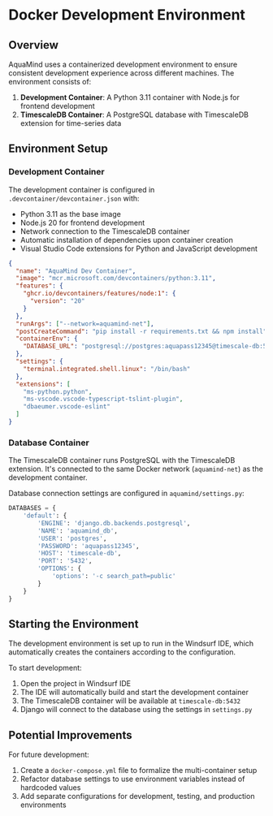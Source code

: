 # Docker Development Environment

## Overview

AquaMind uses a containerized development environment to ensure consistent development experience across different machines. The environment consists of:

1. **Development Container**: A Python 3.11 container with Node.js for frontend development
2. **TimescaleDB Container**: A PostgreSQL database with TimescaleDB extension for time-series data

## Environment Setup

### Development Container

The development container is configured in `.devcontainer/devcontainer.json` with:

- Python 3.11 as the base image
- Node.js 20 for frontend development
- Network connection to the TimescaleDB container
- Automatic installation of dependencies upon container creation
- Visual Studio Code extensions for Python and JavaScript development

```json
{
  "name": "AquaMind Dev Container",
  "image": "mcr.microsoft.com/devcontainers/python:3.11",
  "features": {
    "ghcr.io/devcontainers/features/node:1": {
      "version": "20"
    }
  },
  "runArgs": ["--network=aquamind-net"],
  "postCreateCommand": "pip install -r requirements.txt && npm install",
  "containerEnv": {
    "DATABASE_URL": "postgresql://postgres:aquapass12345@timescale-db:5432/aquamind_db"
  },
  "settings": {
    "terminal.integrated.shell.linux": "/bin/bash"
  },
  "extensions": [
    "ms-python.python",
    "ms-vscode.vscode-typescript-tslint-plugin",
    "dbaeumer.vscode-eslint"
  ]
}
```

### Database Container

The TimescaleDB container runs PostgreSQL with the TimescaleDB extension. It's connected to the same Docker network (`aquamind-net`) as the development container.

Database connection settings are configured in `aquamind/settings.py`:

```python
DATABASES = {
    'default': {
        'ENGINE': 'django.db.backends.postgresql',
        'NAME': 'aquamind_db',
        'USER': 'postgres',
        'PASSWORD': 'aquapass12345',
        'HOST': 'timescale-db',
        'PORT': '5432',
        'OPTIONS': {
            'options': '-c search_path=public'
        }
    }
}
```

## Starting the Environment

The development environment is set up to run in the Windsurf IDE, which automatically creates the containers according to the configuration.

To start development:

1. Open the project in Windsurf IDE
2. The IDE will automatically build and start the development container
3. The TimescaleDB container will be available at `timescale-db:5432`
4. Django will connect to the database using the settings in `settings.py`

## Potential Improvements

For future development:

1. Create a `docker-compose.yml` file to formalize the multi-container setup
2. Refactor database settings to use environment variables instead of hardcoded values
3. Add separate configurations for development, testing, and production environments
